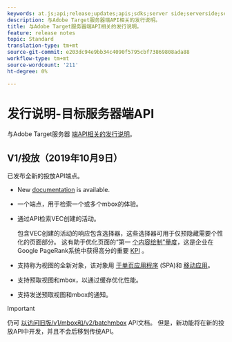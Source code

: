 ```yaml
---
keywords: at.js;api;release;updates;apis;sdks;server side;serverside;server-side;api;delivery api
description: 与Adobe Target服务器端API相关的发行说明。
title: 与Adobe Target服务器端API相关的发行说明。
feature: release notes
topic: Standard
translation-type: tm+mt
source-git-commit: e203dc94e9bb34c4090f5795cbf73869808ada88
workflow-type: tm+mt
source-wordcount: '211'
ht-degree: 0%

---
```



# 发行说明-目标服务器端API

与Adobe Target服务器 [端API相关的发行说明](https://developers.adobetarget.com/api/delivery-api/)。

## V1/投放（2019年10月9日）

已发布全新的投放API端点。

* New [documentation](https://developers.adobetarget.com/api/delivery-api/) is available.
* 一个端点，用于检索一个或多个mbox的体验。
* 通过API检索VEC创建的活动。

   包含VEC创建的活动的响应包含选择器，这些选择器可用于仅预隐藏需要个性化的页面部分。 这有助于优化页面的“第一 [个内容绘制”量度](https://developers.google.com/web/fundamentals/performance/user-centric-performance-metrics.html)，这是企业在Google PageRank系统中获得高分的重要 [KPI](https://en.wikipedia.org/wiki/PageRank) 。

* 支持称为视图的全新对象，该对象用 [于单页应用程序](/help/c-implementing-target/c-implementing-target-for-client-side-web/how-to-deployatjs/target-atjs-single-page-application.md) (SPA)和 [移动应用](/help/c-target-mobile-app/target-mobile-app.md)。
* 支持预取视图和mbox，以通过缓存优化性能。
* 支持发送预取视图和mbox的通知。

>[!IMPORTANT]
>
>仍可 [以访问旧版/v1/mbox和/v2/batchmbox](https://developers.adobetarget.com/api/legacy-api/index.html) API文档。 但是，新功能将在新的投放API中开发，并且不会后移到传统API。
